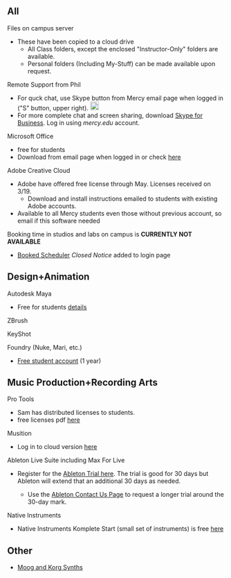 ## All ##
Files on campus server
-   These have been copied to a cloud drive
    - All Class folders, except the enclosed "Instructor-Only" folders are available.
    - Personal folders (Including My-Stuff) can be made available upon request.

Remote Support from Phil
- For quck chat, use Skype button from Mercy email page when logged in ("S" button, upper right). <img src=https://upload.wikimedia.org/wikipedia/commons/c/c3/Microsoft_Skype_for_Business_logo.svg  alt="Skype Button" width=20>
- For more complete chat and screen sharing, download [Skype for Business](https://products.office.com/en-us/skype-for-business/download-app). Log in using _mercy.edu_ account.

Microsoft Office
- free for students
 - Download from email page when logged in or check [here](https://www.microsoft.com/en-us/education/products/office)


Adobe Creative Cloud
- Adobe have offered free license through May. Licenses received on 3/19.
    - Download and install instructions emailed to students with existing Adobe accounts.
- Available to all Mercy students even those without previous account, so email if this software needed

Booking time in studios and labs on campus is __CURRENTLY NOT AVAILABLE__
-   [Booked Scheduler](https://booked.mercy.edu) _Closed Notice_ added to login page

## Design+Animation ## 
Autodesk Maya
- Free for students [details](https://www.autodesk.com/education/free-software/maya)

ZBrush

KeyShot
    
Foundry (Nuke, Mari, etc.)

- [Free student account](https://www.foundry.com/education/apply/student) (1 year)

## Music Production+Recording Arts ## 

Pro Tools
- Sam has distributed licenses to students.
- free licenses pdf [here](https://cdn-www.avid.com/-/media/avid/files/corona-virus-2020/creative-product-foc-license-instructions.pdf?la=en&v=20200316211223)


Musition
- Log in to cloud version [here](https://musition.cloud) 

Ableton Live Suite including Max For Live

- Register for the [Ableton Trial here](https://www.ableton.com/en/trial/).  The trial is good for 30 days but Ableton will extend that an additional 30 days as needed.

    - Use the [Ableton Contact Us Page](https://www.ableton.com/en/contact-us/) to request a longer trial around the 30-day mark.

Native Instruments
- Native Instruments Komplete Start (small set of instruments) is free [here](https://www.native-instruments.com/en/products/komplete/bundles/komplete-start/)

## Other ##

- [Moog and Korg Synths](https://nam12.safelinks.protection.outlook.com/?url=https%3A%2F%2Fwww.engadget.com%2F2020%2F03%2F14%2Fmoog-and-korg-free-synth-apps%2F&data=02%7C01%7Cpwhite%40mercy.edu%7C0c46c744ab8f4688b9d708d7c947db71%7C88404777f24b4e1cada1bde9cda22754%7C0%7C0%7C637199182791765829&sdata=SFKQ17wIN87%2BHdkob6tFXetRdB71lXBplhE5eVF5pTE%3D&reserved=0)